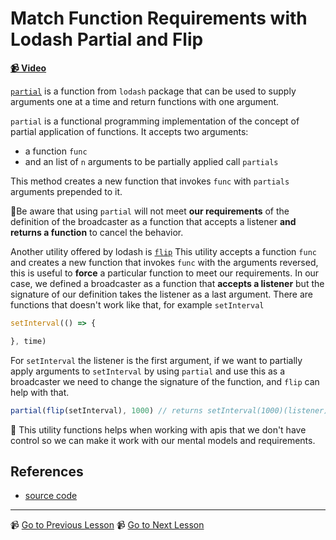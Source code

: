 # Match Function Requirements with Lodash Partial and Flip

**[📹 Video](https://egghead.io/lessons/egghead-match-function-requirements-with-lodash-partial-and-flip)**



[`partial`](https://lodash.com/docs/#partial) is a function from `lodash` package that can be used to supply arguments one at a time and return functions with one argument.

`partial` is a functional programming implementation of the concept of partial application of functions.
It accepts two arguments:
* a function  `func` 
* and an list of `n` arguments to be partially applied call `partials`

This method creates a new function that invokes `func` with  `partials` arguments prepended to it.

🚨Be aware that using `partial` will not meet **our requirements** of the definition of the broadcaster as a function that accepts a listener **and returns a function** to cancel the behavior.

Another utility offered by lodash is [`flip`](https://lodash.com/docs/4.17.15#flip) This utility accepts a function `func` and creates a new function that invokes `func` with the arguments reversed, this is useful to **force** a particular function to meet our requirements. In our case, we defined a broadcaster as a function that **accepts a listener** but the signature of our definition takes the listener as a last argument. There are functions that doesn't work like that, for example `setInterval` 

```javascript
setInterval(() => {

}, time)
```
For `setInterval` the listener is the first argument, if we want to partially apply arguments to `setInterval` by using  `partial` and use this as a broadcaster we need to change the signature of the function, and `flip` can help with that.

```javascript
partial(flip(setInterval), 1000) // returns setInterval(1000)(listener) a function that accepts the listener 
```

🔑 This utility functions helps when working with apis that we don't have control so we can make it work with our mental models and requirements.

## References

- [source code](https://github.com/johnlindquist/crafting-functions/blob/lodash-partial/src/index.js)

---

📹 [Go to Previous Lesson](https://egghead.io/lessons/egghead-use-lodash-curry-when-functions-return-functions)
📹 [Go to Next Lesson](https://egghead.io/lessons/egghead-create-a-buffer-to-pair-values-together-with-zip)


